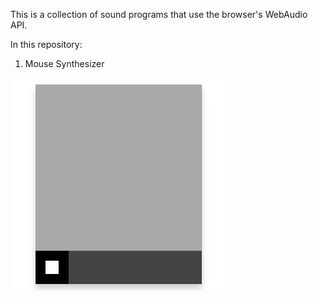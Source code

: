 This is a collection of sound programs that use the browser's WebAudio API.

In this repository:

1. Mouse Synthesizer 

![Mouse Synthesizer](images/mouse_synth.png)
